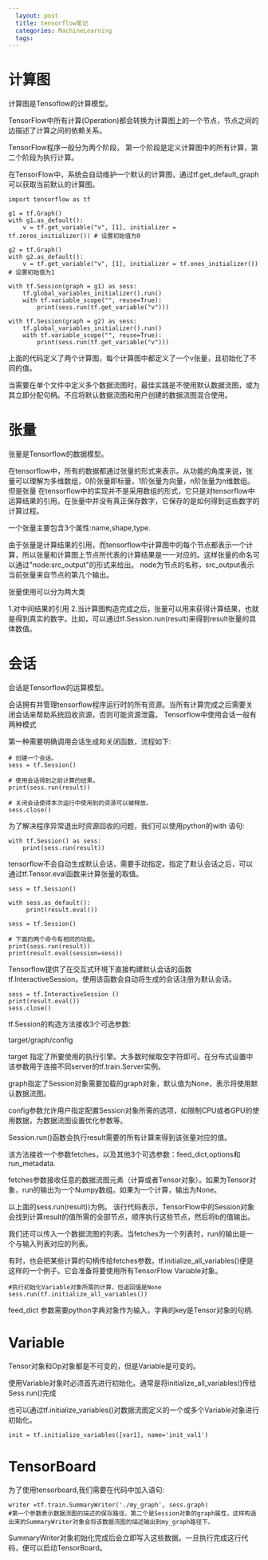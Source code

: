 ```yaml
---
  layout: post
  title: tensorflow笔记
  categories: MachineLearning
  tags:
---
```


计算图
===

计算图是Tensoflow的计算模型。

TensorFlow中所有计算(Operation)都会转换为计算图上的一个节点，节点之间的边描述了计算之间的依赖关系。

TensorFlow程序一般分为两个阶段，
第一个阶段是定义计算图中的所有计算，第二个阶段为执行计算。

在TensorFlow中，系统会自动维护一个默认的计算图，通过tf.get_default_graph 可以获取当前默认的计算图。

```
import tensorflow as tf

g1 = tf.Graph()
with g1.as_default():
    v = tf.get_variable("v", [1], initializer = tf.zeros_initializer()) # 设置初始值为0

g2 = tf.Graph()
with g2.as_default():
    v = tf.get_variable("v", [1], initializer = tf.ones_initializer())  # 设置初始值为1
    
with tf.Session(graph = g1) as sess:
    tf.global_variables_initializer().run()
    with tf.variable_scope("", reuse=True):
        print(sess.run(tf.get_variable("v")))

with tf.Session(graph = g2) as sess:
    tf.global_variables_initializer().run()
    with tf.variable_scope("", reuse=True):
        print(sess.run(tf.get_variable("v")))
```

上面的代码定义了两个计算图，每个计算图中都定义了一个v张量，且初始化了不同的值。

当需要在单个文件中定义多个数据流图时，最佳实践是不使用默认数据流图，或为其立即分配句柄。不应将默认数据流图和用户创建的数据流图混合使用。

张量
===

张量是Tensorflow的数据模型。

在tensorflow中，所有的数据都通过张量的形式来表示。从功能的角度来说，张量可以理解为多维数组，0阶张量即标量，1阶张量为向量，n阶张量为n维数组。但是张量
在tensorflow中的实现并不是采用数组的形式，它只是对tensorflow中运算结果的引用。在张量中并没有真正保存数字，它保存的是如何得到这些数字的计算过程。

一个张量主要包含3个属性:name,shape,type.

由于张量是计算结果的引用，而tensorflow中计算图中的每个节点都表示一个计算，所以张量和计算图上节点所代表的计算结果是一一对应的。这样张量的命名可以通过"node:src_output"的形式来给出。
node为节点的名称，src_output表示当前张量来自节点的第几个输出。


张量使用可以分为两大类

1.对中间结果的引用
2.当计算图构造完成之后，张量可以用来获得计算结果，也就是得到真实的数字。比如，可以通过tf.Session.run(result)来得到result张量的具体数值。

会话
===

会话是Tensorflow的运算模型。

会话拥有并管理tensorflow程序运行时的所有资源。当所有计算完成之后需要关闭会话来帮助系统回收资源，否则可能资源泄露。
Tensorflow中使用会话一般有两种模式

第一种需要明确调用会话生成和关闭函数，流程如下:

```
# 创建一个会话。
sess = tf.Session()

# 使用会话得到之前计算的结果。
print(sess.run(result))

# 关闭会话使得本次运行中使用到的资源可以被释放。
sess.close()
```



为了解决程序异常退出时资源回收的问题，我们可以使用python的with 语句:

```
with tf.Session() as sess:
    print(sess.run(result))
```

tensorflow不会自动生成默认会话，需要手动指定。指定了默认会话之后，可以通过tf.Tensor.eval函数来计算张量的取值。


```
sess = tf.Session()

with sess.as_default():
     print(result.eval())
```

```
sess = tf.Session()

# 下面的两个命令有相同的功能。
print(sess.run(result))
print(result.eval(session=sess))
```

Tensorflow提供了在交互式环境下直接构建默认会话的函数tf.InteractiveSession。使用该函数会自动将生成的会话注册为默认会话。

```
sess = tf.InteractiveSession ()
print(result.eval())
sess.close()
```

tf.Session的构造方法接收3个可选参数:

target/graph/config

target 指定了所要使用的执行引擎。大多数时候取空字符即可。在分布式设置中该参数用于连接不同server的tf.train.Server实例。

graph指定了Session对象需要加载的graph对象，默认值为None，表示将使用默认数据流图。

config参数允许用户指定配置Session对象所需的选项，如限制CPU或者GPU的使用数据，为数据流图设置优化参数等。


Session.run()函数会执行result需要的所有计算来得到该张量对应的值。

该方法接收一个参数fetches，以及其他3个可选参数：feed_dict,options和run_metadata.


fetches参数接收任意的数据流图元素（计算或者Tensor对象）。如果为Tensor对象，run的输出为一个Numpy数组。如果为一个计算，输出为None。

以上面的sess.run(result))为例。
该行代码表示，TensorFlow中的Session对象会找到计算result的值所需的全部节点，顺序执行这些节点，然后将b的值输出。

我们还可以传入一个数据流图的列表。当fetches为一个列表时，run的输出是一个与输入列表对应的列表。

有时，也会把某些计算的句柄传给fetches参数。tf.initialize_all_variables()便是这样的一个例子。它会准备将要使用所有TensorFlow Variable对象。

```
#执行初始化Variable对象所需的计算，但返回值是None
sess.run(tf.initialize_all_variables())
```

feed_dict 参数需要python字典对象作为输入，字典的key是Tensor对象的句柄.

Variable
===
Tensor对象和Op对象都是不可变的，但是Variable是可变的。

使用Variable对象时必须首先进行初始化。通常是将initialize_all_variables()传给Sess.run()完成


也可以通过tf.initialize_variables()对数据流图定义的一个或多个Variable对象进行初始化。

```
init = tf.initialize_variables([var1], name='init_val1')
```



TensorBoard
===

为了使用tensorboard,我们需要在代码中加入语句:

```
writer =tf.train.SummaryWriter('./my_graph', sess.graph)
#第一个参数表示数据流图的描述的保存路径，第二个是Session对象的graph属性，这样构造出来的SummaryWriter对象会将该数据流图的描述输出到my_graph路径下。
```

SummaryWriter对象初始化完成后会立即写入这些数据。一旦执行完成这行代码，便可以启动TensorBoard。


